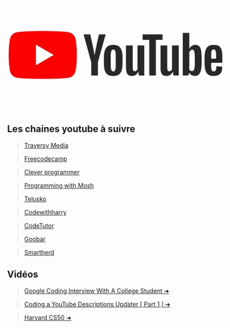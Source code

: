 # 
![logoyoutube](../assets/logoyoutube.jpg)

## Les chaines youtube à suivre 
> [Traversy Media](https://www.youtube.com/channel/UC29ju8bIPH5as8OGnQzwJyA?feature=subscribe-embed&sub_confirmation=1)

> [Freecodecamp](https://www.youtube.com/channel/UC8butISFwT-Wl7EV0hUK0BQ)

> [Clever programmer](https://www.youtube.com/channel/UCqrILQNl5Ed9Dz6CGMyvMTQ)

> [Programming with Mosh](https://www.youtube.com/user/programmingwithmosh)

> [Telusko](https://www.youtube.com/channel/UC59K-uG2A5ogwIrHw4bmlEg)

> [Codewithharry](https://www.youtube.com/channel/UCeVMnSShP_Iviwkknt83cww)

> [CodeTutor](https://www.youtube.com/channel/UC3xHg20VI9mKFRaSs1yaicw)

> [Goobar](https://www.youtube.com/channel/UCVysWoMPvvHQMEJvRkslbAQ)

> [Smartherd](https://www.youtube.com/user/smartherd)

## Vidéos  

 >[Google Coding Interview With A College Student ➜](https://www.youtube.com/watch?v=3Q_oYDQ2whs)

>[Coding a YouTube Descriptions Updater [ Part 1 ] ➜ ](https://www.youtube.com/watch?v=uKmjvCPllWQ)

>[ Harvard CS50 ➜](https://www.youtube.com/redirect?v=bRwgTwCAqpQ&redir_token=QUFFLUhqa1pxbXNIY0Q3TXh5TWdHTzB3RWhaanFELUZkZ3xBQ3Jtc0tuZ1NqS05pSlFkMUtJVnB3VVgwaXlWczNfZ2JxSUF4b1I0N3V0elFyRkxVU1RBaGpzbXdBcXlySFJQeko4ZzBKWnVuNVlFWDloeVI1RDNXOFJ4ck95QVlsak9jMW5mT3hYSHhQcWlDai1TX19LREZTdw%3D%3D&event=video_description&q=https%3A%2F%2Fonline-learning.harvard.edu%2Fcourse%2Fcs50-introduction-computer-science)



